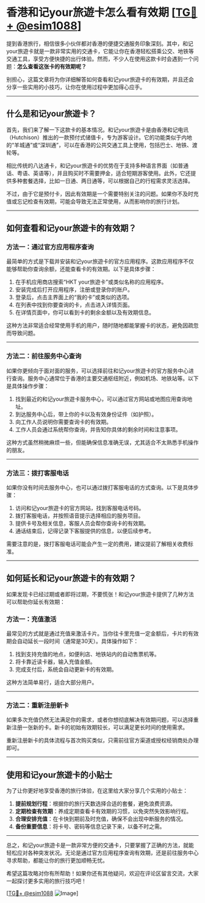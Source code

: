 # 香港和记your旅遊卡怎么看有效期 [[TG💪+ @esim1088](https://t.me/s/esim1088)]

提到香港旅行，相信很多小伙伴都对香港的便捷交通服务印象深刻。其中，和记your旅遊卡就是一款非常实用的交通卡，它能让你在香港轻松搭乘公交、地铁等交通工具，享受方便快捷的出行体验。然而，不少人在使用这款卡时会遇到一个问题：**怎么查看这张卡的有效期呢？**

别担心，这篇文章将为你详细解答如何查看和记your旅遊卡的有效期，并且还会分享一些实用的小技巧，让你在使用过程中更加得心应手。

---

## 什么是和记your旅遊卡？

首先，我们来了解一下这款卡的基本情况。和记your旅遊卡是由香港和记电讯（Hutchison）推出的一款预付式储值卡，专为游客设计。它的功能类似于内地的“羊城通”或“深圳通”，可以在香港的公共交通工具上使用，包括巴士、地铁、渡轮等。

相比传统的八达通卡，和记your旅遊卡的优势在于支持多种语言界面（如普通话、粤语、英语等），并且购买时不需要押金，适合短期游客使用。此外，它还提供多种套餐选择，比如一日通、两日通等，可以根据自己的行程需求灵活选择。

不过，由于它是预付卡，因此有效期是一个需要特别关注的问题。如果你不及时充值或忘记检查有效期，可能会导致无法正常使用，从而影响你的旅行计划。

---

## 如何查看和记your旅遊卡的有效期？

### 方法一：通过官方应用程序查询

最简单的方式是下载并安装和记your旅遊卡的官方应用程序。这款应用程序不仅能够帮助你查询余额，还能查看卡的有效期。以下是具体步骤：

1. 在手机应用商店搜索“HKT your旅遊卡”或类似名称的应用程序。
2. 安装完成后打开应用程序，注册或登录你的账户。
3. 登录后，点击主界面上的“我的卡”或类似的选项。
4. 在列表中找到你要查询的卡，点击进入详情页面。
5. 在详情页面中，你可以看到卡的剩余金额以及有效期信息。

这种方法非常适合经常使用手机的用户，随时随地都能掌握卡的状态，避免因疏忽而导致问题。

---

### 方法二：前往服务中心查询

如果你更倾向于面对面的服务，可以选择前往和记your旅遊卡的官方服务中心进行查询。服务中心通常位于香港的主要交通枢纽附近，例如机场、地铁站等。以下是具体操作步骤：

1. 找到最近的和记your旅遊卡服务中心，可以通过官方网站或地图应用查询地址。
2. 到达服务中心后，带上你的卡以及有效身份证件（如护照）。
3. 向工作人员说明你需要查询卡的有效期。
4. 工作人员会通过系统帮你查询，并告知你具体的剩余时间和注意事项。

这种方式虽然稍微麻烦一些，但能确保信息准确无误，尤其适合不太熟悉手机操作的朋友。

---

### 方法三：拨打客服电话

如果你没有时间去服务中心，也可以通过拨打客服电话的方式查询。以下是具体步骤：

1. 访问和记your旅遊卡的官方网站，找到客服电话号码。
2. 拨打客服电话，并按照语音提示选择相应的服务项目。
3. 提供卡号及相关信息，客服人员会帮你查询卡的有效期。
4. 通话结束后，记得记录下客服提供的信息，以便后续参考。

需要注意的是，拨打客服电话可能会产生一定的费用，建议提前了解相关收费标准。

---

## 如何延长和记your旅遊卡的有效期？

如果发现卡已经过期或者即将过期，不要慌张！和记your旅遊卡提供了几种方法可以帮助你延长有效期：

### 方法一：充值激活

最常见的方式就是通过充值来激活卡片。当你往卡里充值一定金额后，卡片的有效期会自动延长一段时间（通常是30天）。具体操作如下：

1. 找到支持充值的地点，如便利店、地铁站内的自动售票机等。
2. 将卡靠近读卡器，输入充值金额。
3. 完成支付后，系统会自动更新卡的有效期。

这种方法简单易行，适合大部分用户。

---

### 方法二：重新注册新卡

如果多次充值仍然无法满足你的需求，或者你想彻底解决有效期问题，可以选择重新注册一张新的卡。新卡的初始有效期较长，可以满足更长时间的使用需求。

重新注册新卡的具体流程与首次购买类似，只需前往官方渠道或授权经销商处办理即可。

---

## 使用和记your旅遊卡的小贴士

为了让你更好地享受香港的旅行体验，在这里给大家分享几个实用的小贴士：

1. **提前规划行程**：根据你的旅行天数选择合适的套餐，避免浪费资源。
2. **定期检查有效期**：养成定期查看卡有效期的习惯，以免突然失效影响行程。
3. **合理安排充值**：在卡快到期前及时充值，确保不会出现中断服务的情况。
4. **备份重要信息**：将卡号、密码等信息记录下来，以备不时之需。

---

总之，和记your旅遊卡是一款非常方便的交通卡，只要掌握了正确的方法，就能轻松应对各种突发状况。无论是通过官方应用程序查询有效期，还是前往服务中心寻求帮助，都能让你的旅行更加顺畅无忧。

希望这篇攻略对你有所帮助！如果你还有其他疑问，欢迎在评论区留言交流，大家一起探讨更多实用的旅行技巧吧！

[[TG💪+ @esim1088](https://t.me/s/esim1088) ![Image](https://i.postimg.cc/4NQfJmqS/Snipaste-2025-05-13-00-14-12.png)]